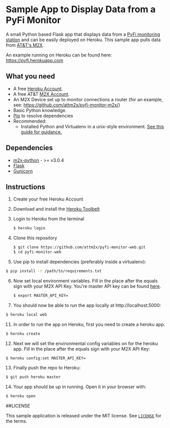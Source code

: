 # Sample App to Display Data from a PyFi Monitor
A small Python based Flask app that displays data from a [PyFi monitoring station](https://github.com/attm2x/pyfi-monitor-m2x/) and can be easily deployed on Heroku. This sample app pulls data from [AT&T's M2X](http://m2x.att.com).

An example running on Heroku can be found here: https://pyfi.herokuapp.com

## What you need
* A free [Heroku Account](https://signup.heroku.com/).
* A free AT&T [M2X Account](https://m2x.att.com/signup).
* An M2X Device set up to monitor connections a router (for an example, see: https://github.com/attm2x/pyfi-monitor-m2x/)
* Basic Python knowledge.
* [Pip](https://pypi.python.org/pypi/pip) to resolve dependencies
* Recommended:
  * Installed Python and Virtualenv in a unix-style environment. [See this guide for guidance.](http://docs.python-guide.org/en/latest/starting/install/osx/)


## Dependencies

* [m2x-python](https://github.com/attm2x/m2x-python) - >= v3.0.4
* [Flask](http://flask.pocoo.org) 
* [Gunicorn](http://gunicorn.org/)

## Instructions
1. Create your free Heroku Account 
2. Download and install the [Heroku Toolbelt](https://toolbelt.heroku.com)
3. Login to Heroku from the terminal

    ```bash
    $ heroku login
    ```
    
4. Clone this repository
 
    ```bash
    $ git clone https://github.com/attm2x/pyfi-monitor-web.git
    $ cd pyfi-monitor-web
    ```

5. Use pip to install dependencies (preferably inside a virtualenv):

  ```bash
  $ pip install -r /path/to/requirements.txt
  ```

6. Now set local environment variables. Fill in the place after the equals sign with your M2X API Key. You're master API key can be found [here](https://m2x.att.com/account#master-keys).
    ```bash
    $ export MASTER_API_KEY=
    ```

10. You should now be able to run the app locally at http://localhost:5000:

  ```bash
  $ heroku local web
  ```

11. In order to run the app on Heroku, first you need to create a heroku app.

  ```bash
  $ heroku create
  ```

12. Next we will set the environmental config variables on for the heroku app. Fill in the place after the equals sign with your M2X API Key:

  ```bash
  $ heroku config:set MASTER_API_KEY=
  ```

13. Finally push the repo to Heroku:

  ```bash
  $ git push heroku master
  ```

14. Your app should be up in running. Open it in your browser with:

  ```bash
  $ heroku open
  ```

##LICENSE

This sample application is released under the MIT license. See [`LICENSE`](LICENSE) for the terms.
